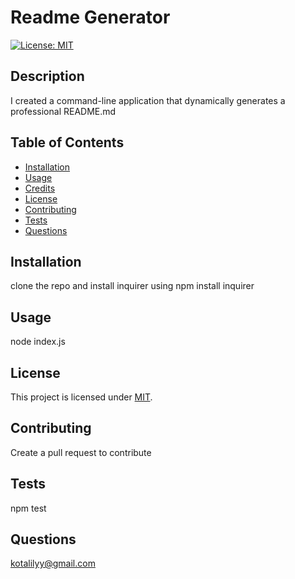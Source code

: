# Readme Generator

[![License: MIT](https://img.shields.io/badge/License-MIT-yellow.svg)](https://opensource.org/licenses/MIT)

## Description

I created a command-line application that dynamically generates a professional README.md 

## Table of Contents 

- [Installation](#installation)
- [Usage](#usage)
- [Credits](#credits)
- [License](#license)
- [Contributing](#contributing)
- [Tests](#tests)
- [Questions](#questions)

## Installation 

clone the repo and install inquirer using npm install inquirer

## Usage 

node index.js

## License  

This project is licensed under [MIT](https://opensource.org/licenses/MIT). 

## Contributing

Create a pull request to contribute

## Tests

npm test

## Questions

kotalilyy@gmail.com

